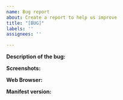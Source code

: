 ```yaml
---
name: Bug report
about: Create a report to help us improve
title: "[BUG]"
labels: ''
assignees: ''

---
```


**Description of the bug:**

**Screenshots:**

**Web Browser:**

**Manifest version:**
